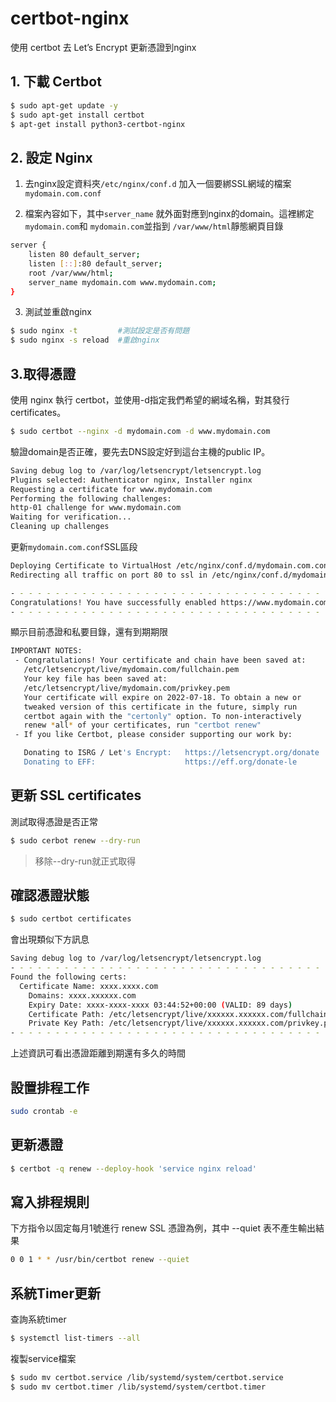 # certbot-nginx
使用 certbot 去 Let’s Encrypt 更新憑證到nginx
## 1. 下載 Certbot
``` bash
$ sudo apt-get update -y
$ sudo apt-get install certbot
$ apt-get install python3-certbot-nginx
```

## 2. 設定 Nginx
1. 去nginx設定資料夾`/etc/nginx/conf.d` 加入一個要綁SSL網域的檔案`mydomain.com.conf`

2. 檔案內容如下，其中`server_name` 就外面對應到nginx的domain。這裡綁定`mydomain.com`和 `mydomain.com`並指到 `/var/www/html`靜態網頁目錄
```bash
server {
    listen 80 default_server;
    listen [::]:80 default_server;
    root /var/www/html;
    server_name mydomain.com www.mydomain.com;
}
```
3. 測試並重啟nginx
```bash
$ sudo nginx -t         #測試設定是否有問題
$ sudo nginx -s reload  #重啟nginx
```


## 3.取得憑證
使用 nginx 執行 certbot，並使用-d指定我們希望的網域名稱，對其發行 certificates。


```bash
$ sudo certbot --nginx -d mydomain.com -d www.mydomain.com
```

驗證domain是否正確，要先去DNS設定好到這台主機的public IP。
```bash
Saving debug log to /var/log/letsencrypt/letsencrypt.log
Plugins selected: Authenticator nginx, Installer nginx
Requesting a certificate for www.mydomain.com
Performing the following challenges:
http-01 challenge for www.mydomain.com
Waiting for verification...
Cleaning up challenges
```
更新`mydomain.com.conf`SSL區段
```bash
Deploying Certificate to VirtualHost /etc/nginx/conf.d/mydomain.com.conf
Redirecting all traffic on port 80 to ssl in /etc/nginx/conf.d/mydomain.com.conf

- - - - - - - - - - - - - - - - - - - - - - - - - - - - - - - - - - - - - - - -
Congratulations! You have successfully enabled https://www.mydomain.com
- - - - - - - - - - - - - - - - - - - - - - - - - - - - - - - - - - - - - - - -
```

顯示目前憑證和私要目錄，還有到期期限
```bash
IMPORTANT NOTES:
 - Congratulations! Your certificate and chain have been saved at:
   /etc/letsencrypt/live/mydomain.com/fullchain.pem
   Your key file has been saved at:
   /etc/letsencrypt/live/mydomain.com/privkey.pem
   Your certificate will expire on 2022-07-18. To obtain a new or
   tweaked version of this certificate in the future, simply run
   certbot again with the "certonly" option. To non-interactively
   renew *all* of your certificates, run "certbot renew"
 - If you like Certbot, please consider supporting our work by:

   Donating to ISRG / Let's Encrypt:   https://letsencrypt.org/donate
   Donating to EFF:                    https://eff.org/donate-le
```

## 更新 SSL certificates

測試取得憑證是否正常
```bash
$ sudo cerbot renew --dry-run 
```
> 移除--dry-run就正式取得

## 確認憑證狀態
```bash
$ sudo certbot certificates
```

會出現類似下方訊息

```bash
Saving debug log to /var/log/letsencrypt/letsencrypt.log
- - - - - - - - - - - - - - - - - - - - - - - - - - - - - - - - - - - - - - - -
Found the following certs:
  Certificate Name: xxxx.xxxx.com
    Domains: xxxx.xxxxxx.com
    Expiry Date: xxxx-xxxx-xxxx 03:44:52+00:00 (VALID: 89 days)
    Certificate Path: /etc/letsencrypt/live/xxxxxx.xxxxxx.com/fullchain.pem
    Private Key Path: /etc/letsencrypt/live/xxxxxx.xxxxxx.com/privkey.pem
- - - - - - - - - - - - - - - - - - - - - - - - - - - - - - - - - - - - - - - -
```
上述資訊可看出憑證距離到期還有多久的時間

## 設置排程工作
```bash
sudo crontab -e
```

## 更新憑證
```bash
$ certbot -q renew --deploy-hook 'service nginx reload'
```

## 寫入排程規則
下方指令以固定每月1號進行 renew SSL 憑證為例，其中 --quiet 表不產生輸出結果
```bash
0 0 1 * * /usr/bin/certbot renew --quiet 
```

## 系統Timer更新
查詢系統timer
```bash
$ systemctl list-timers --all
```
複製service檔案
```bash
$ sudo mv certbot.service /lib/systemd/system/certbot.service
$ sudo mv certbot.timer /lib/systemd/system/certbot.timer
```

